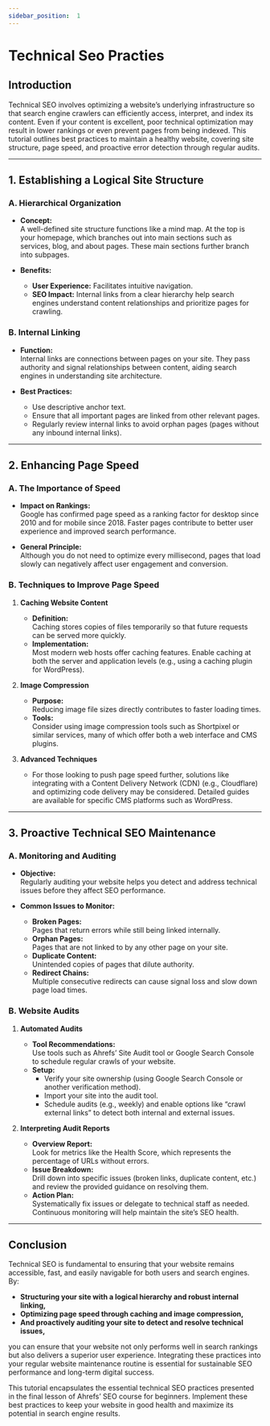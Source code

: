 ```yaml
---
sidebar_position:  1
---
```


# Technical Seo Practies

## Introduction

Technical SEO involves optimizing a website’s underlying infrastructure so that search engine crawlers can efficiently access, interpret, and index its content. Even if your content is excellent, poor technical optimization may result in lower rankings or even prevent pages from being indexed. This tutorial outlines best practices to maintain a healthy website, covering site structure, page speed, and proactive error detection through regular audits.

---

## 1. Establishing a Logical Site Structure

### A. Hierarchical Organization

- **Concept:**  
  A well-defined site structure functions like a mind map. At the top is your homepage, which branches out into main sections such as services, blog, and about pages. These main sections further branch into subpages.
  
- **Benefits:**  
  - **User Experience:** Facilitates intuitive navigation.
  - **SEO Impact:** Internal links from a clear hierarchy help search engines understand content relationships and prioritize pages for crawling.

### B. Internal Linking

- **Function:**  
  Internal links are connections between pages on your site. They pass authority and signal relationships between content, aiding search engines in understanding site architecture.
  
- **Best Practices:**  
  - Use descriptive anchor text.
  - Ensure that all important pages are linked from other relevant pages.
  - Regularly review internal links to avoid orphan pages (pages without any inbound internal links).

---

## 2. Enhancing Page Speed

### A. The Importance of Speed

- **Impact on Rankings:**  
  Google has confirmed page speed as a ranking factor for desktop since 2010 and for mobile since 2018. Faster pages contribute to better user experience and improved search performance.
  
- **General Principle:**  
  Although you do not need to optimize every millisecond, pages that load slowly can negatively affect user engagement and conversion.

### B. Techniques to Improve Page Speed

1. **Caching Website Content**
   - **Definition:**  
     Caching stores copies of files temporarily so that future requests can be served more quickly.
   - **Implementation:**  
     Most modern web hosts offer caching features. Enable caching at both the server and application levels (e.g., using a caching plugin for WordPress).

2. **Image Compression**
   - **Purpose:**  
     Reducing image file sizes directly contributes to faster loading times.
   - **Tools:**  
     Consider using image compression tools such as Shortpixel or similar services, many of which offer both a web interface and CMS plugins.

3. **Advanced Techniques**
   - For those looking to push page speed further, solutions like integrating with a Content Delivery Network (CDN) (e.g., Cloudflare) and optimizing code delivery may be considered. Detailed guides are available for specific CMS platforms such as WordPress.

---

## 3. Proactive Technical SEO Maintenance

### A. Monitoring and Auditing

- **Objective:**  
  Regularly auditing your website helps you detect and address technical issues before they affect SEO performance.
  
- **Common Issues to Monitor:**
  - **Broken Pages:**  
    Pages that return errors while still being linked internally.
  - **Orphan Pages:**  
    Pages that are not linked to by any other page on your site.
  - **Duplicate Content:**  
    Unintended copies of pages that dilute authority.
  - **Redirect Chains:**  
    Multiple consecutive redirects can cause signal loss and slow down page load times.

### B. Website Audits

1. **Automated Audits**
   - **Tool Recommendations:**  
     Use tools such as Ahrefs’ Site Audit tool or Google Search Console to schedule regular crawls of your website.
   - **Setup:**  
     - Verify your site ownership (using Google Search Console or another verification method).
     - Import your site into the audit tool.
     - Schedule audits (e.g., weekly) and enable options like “crawl external links” to detect both internal and external issues.

2. **Interpreting Audit Reports**
   - **Overview Report:**  
     Look for metrics like the Health Score, which represents the percentage of URLs without errors.
   - **Issue Breakdown:**  
     Drill down into specific issues (broken links, duplicate content, etc.) and review the provided guidance on resolving them.
   - **Action Plan:**  
     Systematically fix issues or delegate to technical staff as needed. Continuous monitoring will help maintain the site’s SEO health.

---

## Conclusion

Technical SEO is fundamental to ensuring that your website remains accessible, fast, and easily navigable for both users and search engines. By:

- **Structuring your site with a logical hierarchy and robust internal linking,**
- **Optimizing page speed through caching and image compression,**
- **And proactively auditing your site to detect and resolve technical issues,**

you can ensure that your website not only performs well in search rankings but also delivers a superior user experience. Integrating these practices into your regular website maintenance routine is essential for sustainable SEO performance and long-term digital success.

This tutorial encapsulates the essential technical SEO practices presented in the final lesson of Ahrefs’ SEO course for beginners. Implement these best practices to keep your website in good health and maximize its potential in search engine results.